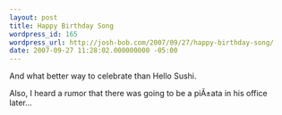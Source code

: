 ```yaml
---
layout: post
title: Happy Birthday Song
wordpress_id: 165
wordpress_url: http://josh-bob.com/2007/09/27/happy-birthday-song/
date: 2007-09-27 11:28:02.000000000 -05:00
---
```

<!--Mime Type of File is image/jpeg --><div><a href="http://josh-bob.com/wp-photos/20070927-122802-1.jpg"><img src="http://josh-bob.com/wp-photos/thumb.20070927-122802-1.jpg" alt="" /></a></div> And what better way to celebrate than Hello Sushi.
Also, I heard a rumor that there was going to be a piÃ±ata in his office later...
